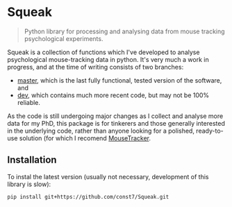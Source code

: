 Squeak
======

> Python library for processing and analysing data from mouse tracking psychological experiments.

Squeak is a collection of functions which I've developed to analyse psychological mouse-tracking data in python.
It's very much a work in progress, and at the time of writing consists of two branches:

- [master](https://github.com/EoinTravers/Squeak/tree/master), which is the last fully functional, tested version of the software, and
- [dev](https://github.com/EoinTravers/Squeak/tree/dev), which contains much more recent code, but may not be 100% reliable.

As the code is still undergoing major changes as I collect and analyse more data for my PhD, this package is for tinkerers and those generally interested in the underlying code, rather than anyone looking for a polished, ready-to-use solution (for which I recomend [MouseTracker](http://www.dartmouth.edu/~freemanlab/mousetracker/).

## Installation

To instal the latest version (usually not necessary, development of this library is slow):

```sh
pip install git+https://github.com/const7/Squeak.git
```
